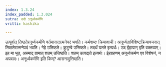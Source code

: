 ```yaml
---
index: 1.3.24
index_padded: 1.3.024
sutra: उदो ऽनूर्ध्वकर्मणि
vritti: kashika

---
```

उत्पूर्वात् तिष्ठतेरनूर्ध्वकर्मणि वर्तमानादात्मनेपदं भवति। कर्मशब्दः क्रियावाची। अनूर्ध्वताविशिष्टक्रियावचनात् तिष्ठतेरात्मनेपदं भवति। गेहे उतिष्ठते। कुटुम्बे उत्तिष्ठते। तदर्थं यतते इत्यर्थः। उद ईहायाम् इति वक्तव्यम्। इह मा भूत्, अस्माद् ग्रामात् शतम् उत्तिष्ठति। शतम् उत्पद्यते इत्यर्थः। ईहग्रहणम् अनूर्ध्वकर्मण एव विशेषनं, न अपवादः। अनूर्ध्वकर्मणि इति किम्? आसनादुत्तिष्ठति।